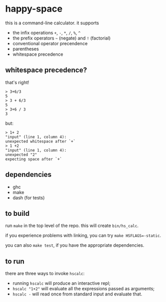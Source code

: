 # happy-space

this is a command-line calculator. it supports

* the infix operations `+`, `-`, `*`, `/`, `%`, `^`
* the prefix operators `~` (negate) and `!` (factorial)
* conventional operator precendence
* parentheses
* whitespace precedence

## whitespace precedence?

that's right!

```
> 3+6/3
5
> 3 + 6/3
5
> 3+6 / 3
3
```

but:

```
> 1+ 2
"input" (line 1, column 4):
unexpected whitespace after `+`
> 1 +2
"input" (line 1, column 4):
unexpected "2"
expecting space after `+`
```

## dependencies

* ghc
* make
* dash (for tests)

## to build

run `make` in the top level of the repo. this will create `bin/hs_calc`.

if you experience problems with linking, you can try `make HSFLAGS=-static`.

you can also `make test`, if you have the appropriate dependencies.

## to run

there are three ways to invoke `hscalc`:

* running `hscalc` will produce an interactive repl;
* `hscalc "1+2"` will evaluate all the expressions passed as arguments;
* `hscalc -` will read once from standard input and evaluate that.
